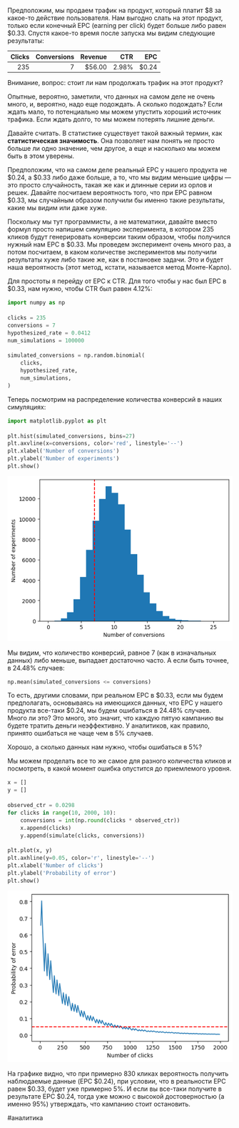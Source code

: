 Предположим, мы продаем трафик на продукт, который платит $8 за какое-то действие пользователя. Нам выгодно слать на этот продукт, только если конечный EPC (earning per click) будет больше либо равен $0.33. Спустя какое-то время после запуска мы видим следующие результаты:

| Clicks | Conversions |   Revenue |   CTR |   EPC |
|-------:|------------:|----------:|------:|------:|
|    235 |           7 |    $56.00 | 2.98% | $0.24 |

Внимание, вопрос: стоит ли нам продолжать трафик на этот продукт?

Опытные, вероятно, заметили, что данных на самом деле не очень много, и, вероятно, надо еще подождать. А сколько подождать? Если ждать мало, то потенциально мы можем упустить хороший источник трафика. Если ждать долго, то мы можем потерять лишние деньги.

Давайте считать. В статистике существует такой важный термин, как **статистическая значимость**. Она позволяет нам понять не просто больше ли одно значение, чем другое, а еще и насколько мы можем быть в этом уверены.

Предположим, что на самом деле реальный EPC у нашего продукта не $0.24, а $0.33 либо даже больше, а то, что мы видим меньшие цифры — это просто случайность, такая же как и длинные серии из орлов и решек. Давайте посчитаем вероятность того, что при EPC равном $0.33, мы случайным образом  получили бы именно такие результаты, какие мы видим или даже хуже.

Поскольку мы тут программисты, а не математики, давайте вместо формул просто напишем симуляцию эксперимента, в котором 235 кликов будут генерировать конверсии таким образом, чтобы получился нужный нам EPC в $0.33. Мы проведем эксперимент очень много раз, а потом посчитаем, в каком количестве экспериментов мы получили результаты хуже либо такие же, как в постановке задачи. Это и будет наша вероятность (этот метод, кстати, называется метод Монте-Карло).

Для простоты я перейду от EPC к CTR. Для того чтобы у нас был EPC в $0.33, нам нужно, чтобы CTR был равен 4.12%:

```python
import numpy as np

clicks = 235
conversions = 7
hypothesized_rate = 0.0412
num_simulations = 100000

simulated_conversions = np.random.binomial(
    clicks,
    hypothesized_rate,
    num_simulations,
)
```

Теперь посмотрим на распределение количества конверсий в наших симуляциях:
```python
import matplotlib.pyplot as plt

plt.hist(simulated_conversions, bins=27)
plt.axvline(x=conversions, color='red', linestyle='--')
plt.xlabel('Number of conversions')
plt.ylabel('Number of experiments')
plt.show()
```

![](/assets/monte-carlo-1.png)

Мы видим, что количество конверсий, равное 7 (как в изначальных данных) либо меньше, выпадает достаточно часто. А если быть точнее, в 24.48% случаев:

```python
np.mean(simulated_conversions <= conversions)
```

То есть, другими словами, при реальном EPC в $0.33, если мы будем предполагать, основываясь на имеющихся данных, что EPC у нашего продукта все-таки $0.24, мы будем ошибаться в 24.48% случаев. Много ли это? Это много, это значит, что каждую пятую кампанию вы будете тратить деньги неэффективно. У аналитиков, как правило, принято ошибаться не чаще чем в 5% случаев.

Хорошо, а сколько данных нам нужно, чтобы ошибаться в 5%?

Мы можем проделать все то же самое для разного количества кликов и посмотреть, в какой момент ошибка опустится до приемлемого уровня.

```python
x = []
y = []

observed_ctr = 0.0298
for clicks in range(10, 2000, 10):
    conversions = int(np.round(clicks * observed_ctr))
    x.append(clicks)
    y.append(simulate(clicks, conversions))

plt.plot(x, y)
plt.axhline(y=0.05, color='r', linestyle='--')
plt.xlabel('Number of clicks')
plt.ylabel('Probability of error')
plt.show()
```
![](/assets/monte-carlo-2.png)

На графике видно, что при примерно 830 кликах вероятность получить наблюдаемые данные (EPC $0.24), при условии, что в реальности EPC равен $0.33, будет уже примерно 5%. И если вы все-таки получите в результате EPC $0.24, тогда уже можно с высокой достоверностью (а именно 95%) утверждать, что кампанию стоит остановить.

#аналитика